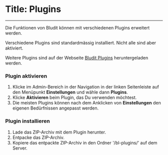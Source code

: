 # Title: Plugins
<!-- Position: 5 -->
---
Die Funktionen von Bludit können mit verschiedenen Plugins erweitert werden.

Verschiedene Plugins sind standardmässig installiert. Nicht alle sind aber aktiviert.

Weitere Plugins sind auf der Webseite [Bludit Plugins](https://plugins.bludit.com) heruntergeladen werden.

### Plugin aktivieren
1. Klicke im Admin-Bereich in der Navigation in der linken Seitenleiste auf den Menüpunkt **Einstellungen** und wähle dann **Plugins**.
2. Klicke **Aktivieren** beim Plugin, das Du verwenden möchtest.
3. Die meisten Plugins können nach dem Anklicken von **Einstellungen** den eigenen Bedürfnissen angepasst werden.

### Plugin installieren
1. Lade das ZIP-Archiv mit dem Plugin herunter.
2. Entpacke das ZIP-Archiv.
3. Kopiere das entpackte ZIP-Archiv in den Ordner '/bl-plugins/' auf dem Server.
